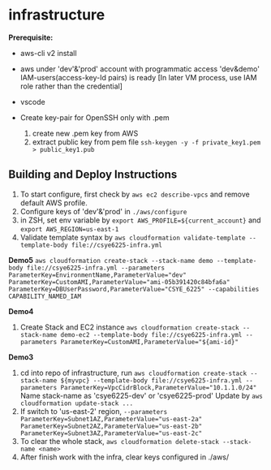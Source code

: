 # infrastructure

**Prerequisite:**
- aws-cli v2 install
- aws under 'dev'&'prod' account with programmatic access 'dev&demo' IAM-users(access-key-Id pairs) is ready  [In later VM process, use IAM role rather than the credential]
- vscode 

- Create key-pair for OpenSSH only with .pem
  1. create new .pem key from AWS
  2. extract public key from pem file `ssh-keygen -y -f private_key1.pem > public_key1.pub` 


## Building and Deploy Instructions
1. To start configure, first check  by `aws ec2 describe-vpcs` and remove default AWS profile.
2. Configure keys of 'dev'&'prod' in `./aws/configure` 
3. in ZSH, set env variable by `export AWS_PROFILE=${current_account}` and `export AWS_REGION=us-east-1`
4. Validate template syntax by `aws cloudformation validate-template --template-body file://csye6225-infra.yml`

**Demo5**
`aws cloudformation create-stack --stack-name demo --template-body file://csye6225-infra.yml --parameters ParameterKey=EnvironmentName,ParameterValue="dev" ParameterKey=CustomAMI,ParameterValue="ami-05b391420c84bfa6a" ParameterKey=DBUserPassword,ParameterValue="CSYE_6225" --capabilities CAPABILITY_NAMED_IAM`

**Demo4**
1. Create Stack and EC2 instance `aws cloudformation create-stack --stack-name demo-ec2 --template-body file://csye6225-infra.yml --parameters ParameterKey=CustomAMI,ParameterValue="${ami-id}"`
   

**Demo3**
1. cd into repo of infrastructure, run `aws cloudformation create-stack --stack-name ${myvpc} --template-body file://csye6225-infra.yml --parameters ParameterKey=VpcCidrBlock,ParameterValue="10.1.1.0/24"` 
   Name stack-name as 'csye6225-dev' or 'csye6225-prod' 
    Update by `aws cloudformation update-stack ...`
2. If switch to 'us-east-2' region, `--parameters ParameterKey=Subnet1AZ,ParameterValue="us-east-2a" ParameterKey=Subnet2AZ,ParameterValue="us-east-2b" ParameterKey=Subnet3AZ,ParameterValue="us-east-2c"`
3. To clear the whole stack, `aws cloudformation delete-stack --stack-name <name>`
4. After finish work with the infra, clear keys configured in ./aws/
   